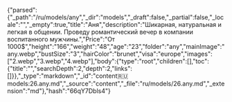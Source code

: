 {"parsed":{"_path":"/ru/models/any","_dir":"models","_draft":false,"_partial":false,"_locale":"","_empty":true,"title":"Аня","description":"Шикарная, натуральная и легкая в общении. Проведу романтический вечер в компании воспитанного мужчины.","Price":"От 1000$","height":"166","weight":"48","age":"23","folder":"any","mainImage":"any.webp","bustSize":"3","hairColor":"brunet","visa":"europe","images":["2.webp","3.webp","4.webp"],"body":{"type":"root","children":[],"toc":{"title":"","searchDepth":2,"depth":2,"links":[]}},"_type":"markdown","_id":"content:ru:models:26.any.md","_source":"content","_file":"ru/models/26.any.md","_extension":"md"},"hash":"66qY7Dbls4"}